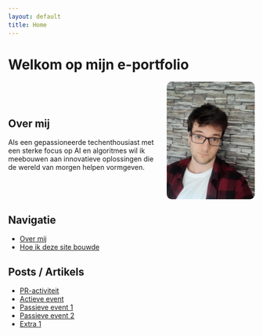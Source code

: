 ```yaml
---
layout: default
title: Home
---
```


# Welkom op mijn e-portfolio

<div style="display: flex; align-items: center; justify-content: space-between; gap: 20px;">
  <div style="flex: 1;">
    <h2>Over mij</h2>
    <p>Als een gepassioneerde techenthousiast met een sterke focus op AI en algoritmes wil ik meebouwen aan innovatieve oplossingen die de wereld van morgen helpen vormgeven.</p>
  </div>
  <img src="assets/img/20230913_124810.jpg" alt="Jensen Caestecker" style="width: 180px; border-radius: 10px;">
</div>

## Navigatie

- [Over mij](about.md)
- [Hoe ik deze site bouwde](how-i-built-this-site.md)

## Posts / Artikels

- [PR-activiteit](posts/pr-activiteit.md)
- [Actieve event](posts/actieve-event.md)
- [Passieve event 1](posts/passieve-event-1.md)
- [Passieve event 2](posts/passieve-event-2.md)
- [Extra 1](posts/extra-1.md)
